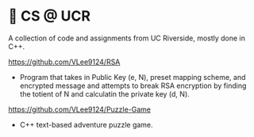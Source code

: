 # 🏫 CS @ UCR 

A collection of code and assignments from UC Riverside, mostly done in C++.

https://github.com/VLee9124/RSA 
- Program that takes in Public Key (e, N), preset mapping scheme, and encrypted message and attempts to break RSA encryption by finding the totient of N and calculatin the private key (d, N).

https://github.com/VLee9124/Puzzle-Game 
- C++ text-based adventure puzzle game. 
